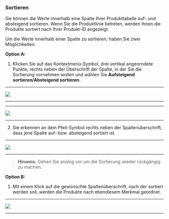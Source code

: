 ### Sortieren

Sie können die Werte innerhalb eine Spalte Ihrer Produkttabelle auf- und absteigend sortieren. Wenn Sie die Produktlinie betreten, werden Ihnen die Produkte sortiert nach Ihrer Produkt-ID angezeigt.

Um die Werte innerhalb einer Spalte zu sortieren, haben Sie zwei Möglichkeiten:

**Option A:**

1) Klicken Sie auf das Kontextmenü-Symbol, drei vertikal angeorndete Punkte, rechts neben der Überschrift der Spalte, in der Sie die Sortierung vornehmen wollen und wählen Sie **Aufsteigend sortieren/Absteigend sortieren**.

---
![](/Pictures/Web-Client/Produktlinie/Produktübersicht/Produkttabellenbereich/Sortieren/sortieren_l.png)

---

---
![](/Pictures/Web-Client/Produktlinie/Produktübersicht/Produkttabellenbereich/Sortieren/sortieren_2.png)

---

2) Sie erkennen an dem Pfeil-Symbol rechts neben der Spaltenüberschrift, dass jene Spalte auf- bzw. absteigend sortiert ist.

---
![](/Pictures/Web-Client/Produktlinie/Produktübersicht/Produkttabellenbereich/Sortieren/sortieren_3.png)

---

>**Hinweis:** Gehen Sie analog vor um die Sortierung wieder rückgängig zu machen.

**Option B:**

1) Mit einem Klick auf die gewünschte Spaltenüberschrift, nach der sortiert werden soll, werden die Produkte nach ebendiesem Merkmal geordnet.

---
![](/Pictures/Web-Client/Produktlinie/Produktübersicht/Produkttabellenbereich/Sortieren/sortieren_4.png)

---

